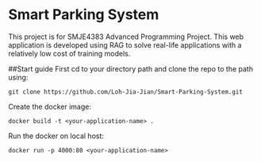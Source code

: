 # Smart Parking System
This project is for SMJE4383 Advanced Programming Project. This web application is developed using RAG to solve real-life applications with a relatively low cost of training models.

##Start guide
First cd to your directory path and clone the repo to the path using:
```
git clone https://github.com/Loh-Jia-Jian/Smart-Parking-System.git
```

Create the docker image:
```
docker build -t <your-application-name> .
```

Run the docker on local host:
```
docker run -p 4000:80 <your-application-name>
```

